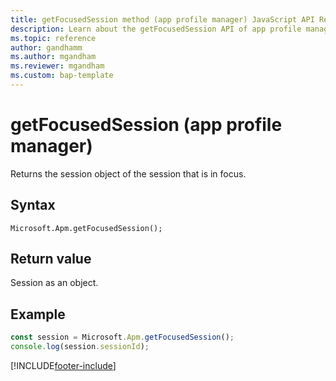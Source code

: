 ```yaml
---
title: getFocusedSession method (app profile manager) JavaScript API Reference 
description: Learn about the getFocusedSession API of app profile manager in Customer Service workspace.
ms.topic: reference
author: gandhamm
ms.author: mgandham
ms.reviewer: mgandham
ms.custom: bap-template 
---
```


# getFocusedSession (app profile manager)

Returns the session object of the session that is in focus.

## Syntax

`Microsoft.Apm.getFocusedSession();`

## Return value

Session as an object.

## Example

```JavaScript
const session = Microsoft.Apm.getFocusedSession();
console.log(session.sessionId);
```

[!INCLUDE[footer-include](../../../../includes/footer-banner.md)]

